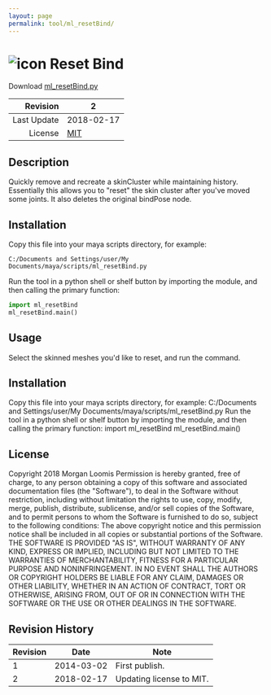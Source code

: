 ```yaml
---
layout: page
permalink: tool/ml_resetBind/
---
```


# ![icon](https://raw.githubusercontent.com/morganloomis/ml_tools/master/icons//ml_resetBind.png) Reset Bind
Download [ml_resetBind.py](https://raw.githubusercontent.com/morganloomis/ml_tools/master/ml_resetBind.py)

| Revision | 2 |
|---:|---|
| Last Update | 2018-02-17 |
| License | [MIT](https://opensource.org/licenses/MIT) |

## Description

 Quickly remove and recreate a skinCluster while maintaining history. Essentially this allows you to "reset" the skin cluster after you've moved some joints. It also deletes the original bindPose node. 

## Installation

Copy this file into your maya scripts directory, for example:

`C:/Documents and Settings/user/My Documents/maya/scripts/ml_resetBind.py`

Run the tool in a python shell or shelf button by importing the module, 
and then calling the primary function:

```python
import ml_resetBind
ml_resetBind.main()
```

## Usage

 Select the skinned meshes you'd like to reset, and run the command. 

## Installation

 Copy this file into your maya scripts directory, for example: C:/Documents and Settings/user/My Documents/maya/scripts/ml_resetBind.py Run the tool in a python shell or shelf button by importing the module, and then calling the primary function: import ml_resetBind ml_resetBind.main() 

## License

 Copyright 2018 Morgan Loomis Permission is hereby granted, free of charge, to any person obtaining a copy of this software and associated documentation files (the "Software"), to deal in the Software without restriction, including without limitation the rights to use, copy, modify, merge, publish, distribute, sublicense, and/or sell copies of the Software, and to permit persons to whom the Software is furnished to do so, subject to the following conditions: The above copyright notice and this permission notice shall be included in all copies or substantial portions of the Software. THE SOFTWARE IS PROVIDED "AS IS", WITHOUT WARRANTY OF ANY KIND, EXPRESS OR IMPLIED, INCLUDING BUT NOT LIMITED TO THE WARRANTIES OF MERCHANTABILITY, FITNESS FOR A PARTICULAR PURPOSE AND NONINFRINGEMENT. IN NO EVENT SHALL THE AUTHORS OR COPYRIGHT HOLDERS BE LIABLE FOR ANY CLAIM, DAMAGES OR OTHER LIABILITY, WHETHER IN AN ACTION OF CONTRACT, TORT OR OTHERWISE, ARISING FROM, OUT OF OR IN CONNECTION WITH THE SOFTWARE OR THE USE OR OTHER DEALINGS IN THE SOFTWARE. 

## Revision History

| Revision | Date | Note|
|---|---|---|
|1|2014-03-02|First publish.|
|2|2018-02-17|Updating license to MIT.|
